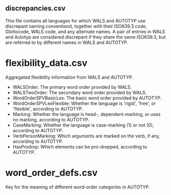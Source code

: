 ## discrepancies.csv

This file contains all languages for which WALS and AUTOTYP use discrepant naming conventiond, together with their ISO639.3 code, Glottocode, WALS code, and any alternate names. A pair of entries in WALS and Autotyp are considered discrepant if they share the same ISO639.3, but are referred to by different names in WALS and AUTOTYP.

# flexibility_data.csv

Aggregated flexibility information from WALS and AUTOTYP.

- WALSOrder: The primary word order provided by WALS.
- WALSTwoOrder: The secondary word order provided by WALS.
- WordOrderSPVBasicLex: The basic word order provided by AUTOTYP.
- WordOrderSPVLexFlexible: Whether the language is 'rigid', 'free', or 'flexible', according to AUTOTYP.
- Marking: Whether the language is head-, dependent-marking, or uses no marking, according to AUTOTYP.
- CaseMarking: Whether the language is case-marking (1) or not (0), according to AUTOTYP.
- VerbPersonMarking: Which arguments are marked on the verb, if any, according to AUTOTYP.
- HasProdrop: Which elements can be pro-dropped, according to AUTOTYP.

# word_order_defs.csv

Key for the meaning of different word-order categories in AUTOTYP.
